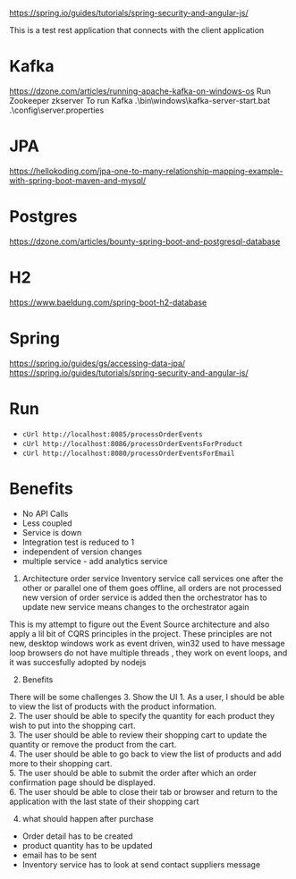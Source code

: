 https://spring.io/guides/tutorials/spring-security-and-angular-js/

This is a test rest application that connects with the client application

Kafka
======
https://dzone.com/articles/running-apache-kafka-on-windows-os
Run Zookeeper
zkserver
To run Kafka
.\bin\windows\kafka-server-start.bat .\config\server.properties

JPA
====
https://hellokoding.com/jpa-one-to-many-relationship-mapping-example-with-spring-boot-maven-and-mysql/

Postgres
========
https://dzone.com/articles/bounty-spring-boot-and-postgresql-database

H2
====
https://www.baeldung.com/spring-boot-h2-database

Spring
=====
https://spring.io/guides/gs/accessing-data-jpa/
https://spring.io/guides/tutorials/spring-security-and-angular-js/

Run
===
 - `cUrl http://localhost:8085/processOrderEvents`
 - `cUrl http://localhost:8086/processOrderEventsForProduct`
 - `cUrl http://localhost:8080/processOrderEventsForEmail`


Benefits
========
 - No API Calls
 - Less coupled
 - Service is down
 - Integration test is reduced to 1
 - independent of version changes
 - multiple service - add analytics service
 
 1. Architecture
     order service
     Inventory service
     call services one after the other or parallel
     one of them goes offline, all orders are not processed
     new version of order service is added then the orchestrator has to update
     new service means changes to the orchestrator again
     
     
   This is my attempt to figure out the Event Source architecture and also apply a lil bit of CQRS principles in the project.
   These principles are not new, desktop windows work as event driven, win32 used to have message loop
   browsers do not have multiple threads , they work on event loops, 
   and it was succesfully adopted by nodejs
   
     
 2. Benefits
 
   There will be some challenges
 3. Show the UI
 	1. As a user, I should be able to view the list of products with the product information.  
	2. The user should be able to specify the quantity for each product they wish to put into the shopping cart.  
	3. The user should be able to review their shopping cart to update the quantity or remove the product from the cart.  
	4. The user should be able to go back to view the list of products and add more to their shopping cart.  
	5. The user should be able to submit the order after which an order confirmation page should be displayed.  
	6. The user should be able to close their tab or browser and return to the application with the last state of their shopping cart  
 
 4. what should happen after purchase
   - Order detail has to be created
   - product quantity has to be updated
   - email has to be sent
   - Inventory service has to look at send contact suppliers message
   